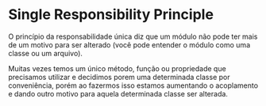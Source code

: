 # Single Responsibility Principle
O princípio da responsabilidade única diz que um módulo não pode ter mais de um motivo para ser alterado (você pode entender o módulo como uma classe ou um arquivo).

Muitas vezes temos um único método, função ou propriedade que precisamos utilizar e decidimos porem uma determinada classe por conveniência, porém ao fazermos isso estamos aumentando o acoplamento e dando outro motivo para aquela determinada classe ser alterada.
